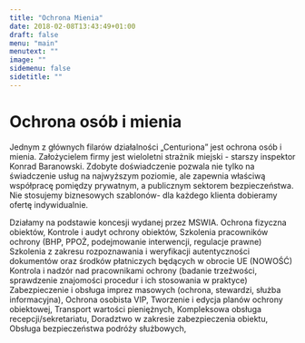```yaml
---
title: "Ochrona Mienia"
date: 2018-02-08T13:43:49+01:00
draft: false
menu: "main"
menutext: ""
image: ""
sidemenu: false
sidetitle: ""
---
```

# Ochrona osób i mienia #

Jednym z głównych filarów działalności „Centuriona” jest  ochrona osób i mienia. Założycielem firmy jest wieloletni strażnik miejski  - starszy inspektor Konrad Baranowski. Zdobyte doświadczenie pozwala nie tylko na świadczenie usług na najwyższym poziomie, ale zapewnia właściwą współpracę pomiędzy prywatnym, a publicznym sektorem bezpieczeństwa. Nie stosujemy biznesowych szablonów- dla każdego klienta dobieramy ofertę indywidualnie.

Działamy na podstawie koncesji  wydanej przez MSWIA. 
Ochrona fizyczna obiektów,
Kontrole i audyt ochrony obiektów,
Szkolenia pracowników ochrony (BHP, PPOŻ, podejmowanie interwencji, regulacje prawne)
Szkolenia z zakresu rozpoznawania i weryfikacji autentyczności dokumentów oraz środków płatniczych będących w obrocie UE (NOWOŚĆ)
Kontrola i nadzór nad pracownikami ochrony (badanie trzeźwości, sprawdzenie znajomości procedur i ich stosowania w praktyce)
Zabezpieczenie i  obsługa imprez masowych (ochrona, stewardzi, służba informacyjna),
Ochrona osobista VIP, 
Tworzenie i edycja planów ochrony obiektowej, 
Transport wartości pieniężnych,
Kompleksowa obsługa recepcji/sekretariatu,
Doradztwo w zakresie zabezpieczenia obiektu,
Obsługa bezpieczeństwa podróży służbowych,

